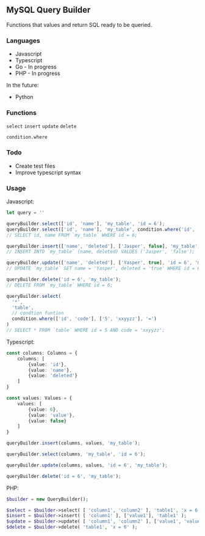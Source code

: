 ## MySQL Query Builder

Functions that values and return SQL ready to be queried.

### Languages
- Javascript
- Typescript
- Go - In progress
- PHP - In  progress

In the future:
- Python

### Functions
`select`
`insert`
`update`
`delete`

`condition.where`

### Todo

- Create test files
- Improve typescript syntax

### Usage

Javascript:

```javascript
let query = ''

queryBuilder.select(['id', 'name'], 'my_table', 'id = 6');
queryBuilder.select(['id', 'name'], 'my_table', condition.where('id', '6', '='));
// SELECT id, name FROM `my_table` WHERE id = 6;

queryBuilder.insert(['name', 'deleted'], ['Jasper', false], 'my_table');
// INSERT INTO `my_table` (name, deleted) VALUES ('Jasper', 'false');

queryBuilder.update(['name', 'deleted'], ['Yasper', true], 'id = 6', 'my_table');
// UPDATE `my_table` SET name = 'Yasper', deleted = 'true' WHERE id = 6;

queryBuilder.delete('id = 6', 'my_table');
// DELETE FROM `my_table` WHERE id = 6;

queryBuilder.select(
  '*',
  'table',
  // condtion funtion
  condition.where(['id', 'code'], ['5', 'xxyyzz'], '=')
)
// SELECT * FROM `table` WHERE id = 5 AND code = 'xxyyzz';

```

Typescript:
```typescript
const columns: Columns = {
    columns: [
        {value: 'id'},
        {value: 'name'},
        {value: 'deleted'}
    ]
}

const values: Values = {
    values: [
        {value: 6},
        {value: 'value'},
        {value: false}
    ]
}

queryBuilder.insert(columns, values, 'my_table');

queryBuilder.select(columns, 'my_table', 'id = 6');

queryBuilder.update(columns, values, 'id = 6', 'my_table');

queryBuilder.delete('id = 6', 'my_table');
```

PHP: 
```php
$builder = new QueryBuilder();

$select = $builder->select( [ 'column1', 'column2' ], 'table1', 'x = 6' );
$insert = $builder->insert( [ 'column1' ], ['value1'], 'table1' );
$update = $builder->update( [ 'column1', 'column2' ], ['value1', 'value2'], 'table1', 'x = 6' );
$delete = $builder->delete( 'table1', 'x = 6' );
```